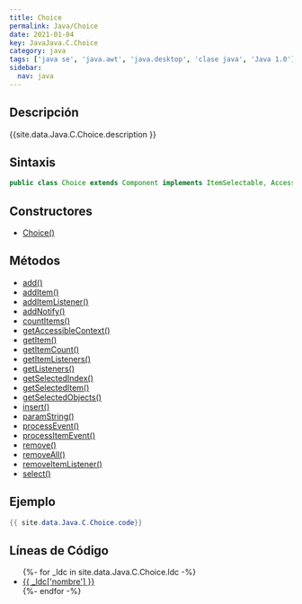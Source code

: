 ```yaml
---
title: Choice
permalink: Java/Choice
date: 2021-01-04
key: JavaJava.C.Choice
category: java
tags: ['java se', 'java.awt', 'java.desktop', 'clase java', 'Java 1.0']
sidebar: 
  nav: java
---
```


## Descripción
{{site.data.Java.C.Choice.description }}

## Sintaxis
~~~java
public class Choice extends Component implements ItemSelectable, Accessible
~~~

## Constructores
* [Choice()](/Java/Choice/Choice/)

## Métodos
* [add()](/Java/Choice/add)
* [addItem()](/Java/Choice/addItem)
* [addItemListener()](/Java/Choice/addItemListener)
* [addNotify()](/Java/Choice/addNotify)
* [countItems()](/Java/Choice/countItems)
* [getAccessibleContext()](/Java/Choice/getAccessibleContext)
* [getItem()](/Java/Choice/getItem)
* [getItemCount()](/Java/Choice/getItemCount)
* [getItemListeners()](/Java/Choice/getItemListeners)
* [getListeners()](/Java/Choice/getListeners)
* [getSelectedIndex()](/Java/Choice/getSelectedIndex)
* [getSelectedItem()](/Java/Choice/getSelectedItem)
* [getSelectedObjects()](/Java/Choice/getSelectedObjects)
* [insert()](/Java/Choice/insert)
* [paramString()](/Java/Choice/paramString)
* [processEvent()](/Java/Choice/processEvent)
* [processItemEvent()](/Java/Choice/processItemEvent)
* [remove()](/Java/Choice/remove)
* [removeAll()](/Java/Choice/removeAll)
* [removeItemListener()](/Java/Choice/removeItemListener)
* [select()](/Java/Choice/select)

## Ejemplo
~~~java
{{ site.data.Java.C.Choice.code}}
~~~

## Líneas de Código
<ul>
{%- for _ldc in site.data.Java.C.Choice.ldc -%}
   <li>
       <a href="{{_ldc['url'] }}">{{ _ldc['nombre'] }}</a>
   </li>
{%- endfor -%}
</ul>
